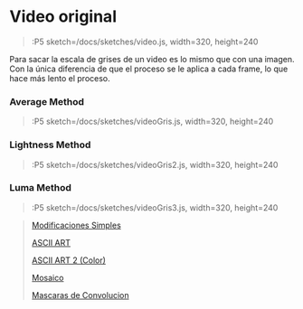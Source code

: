 # Video original

> :P5 sketch=/docs/sketches/video.js, width=320, height=240

Para sacar la escala de grises de un video es lo mismo que con una imagen.
Con la única diferencia de que el proceso se le aplica a cada frame, lo que 
hace más lento el proceso.

### Average Method

> :P5 sketch=/docs/sketches/videoGris.js, width=320, height=240

### Lightness Method

> :P5 sketch=/docs/sketches/videoGris2.js, width=320, height=240

### Luma Method

> :P5 sketch=/docs/sketches/videoGris3.js, width=320, height=240

> [Modificaciones Simples](/docs/workshops/ImagingFolder/simpleMods)
>
> [ASCII ART](/docs/workshops/ImagingFolder/ASCIIART)
>
> [ASCII ART 2 (Color)](/docs/workshops/ImagingFolder/ASCIIART2)
>
> [Mosaico](/docs/workshops/ImagingFolder/mosaico)
>
> [Mascaras de Convolucion](/docs/workshops/ImagingFolder/convolutionMatrix)